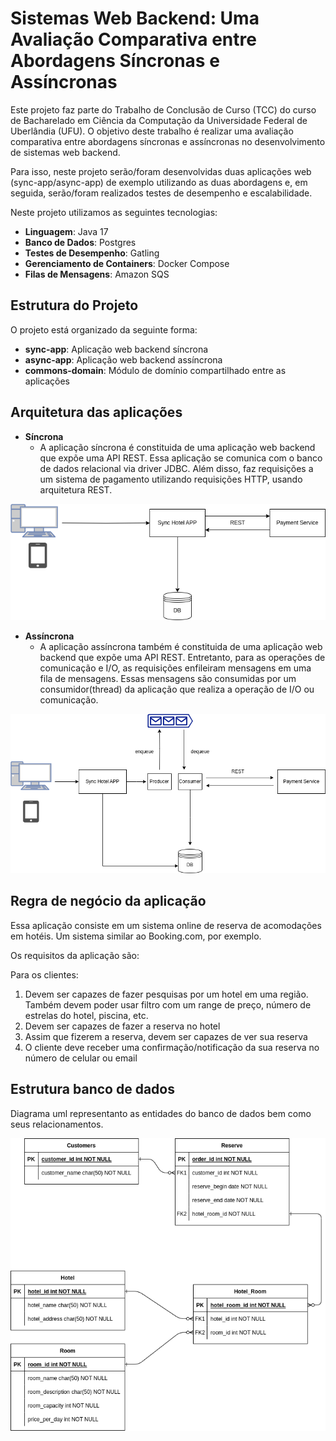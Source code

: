 # Sistemas Web Backend: Uma Avaliação Comparativa entre Abordagens Síncronas e Assíncronas

Este projeto faz parte do Trabalho de Conclusão de Curso (TCC) do curso de Bacharelado em Ciência da Computação da Universidade Federal de Uberlândia (UFU). O objetivo deste trabalho é realizar uma avaliação comparativa entre abordagens síncronas e assíncronas no desenvolvimento de sistemas web backend. 

Para isso, neste projeto serão/foram desenvolvidas duas aplicações web (sync-app/async-app) de exemplo utilizando as duas abordagens e, em seguida, serão/foram realizados testes de desempenho e escalabilidade.

Neste projeto utilizamos as seguintes tecnologias:

- **Linguagem**: Java 17
- **Banco de Dados**: Postgres
- **Testes de Desempenho**: Gatling
- **Gerenciamento de Containers**: Docker Compose
- **Filas de Mensagens**: Amazon SQS

## Estrutura do Projeto

O projeto está organizado da seguinte forma:

- **sync-app**: Aplicação web backend síncrona
- **async-app**: Aplicação web backend assíncrona
- **commons-domain**: Módulo de domínio compartilhado entre as aplicações

## Arquitetura das aplicações

- **Síncrona**
    - A aplicação síncrona é constituida de uma aplicação web backend que expõe uma API REST. Essa aplicação se comunica com o banco de dados relacional via driver JDBC. Além disso, faz requisições a um sistema de pagamento utilizando requisições HTTP, usando arquitetura REST.

![Arquitetura síncrona](./images/architecture-sync.png)

- **Assíncrona**
    - A aplicação assíncrona também é constituida de uma aplicação web backend que expõe uma API REST. Entretanto, para as operações de comunicação e I/O, as requisições enfileiram mensagens em uma fila de mensagens. Essas mensagens são consumidas por um consumidor(thread) da aplicação que realiza a operação de I/O ou comunicação.
  
![Arquitetura síncrona](./images/architecture-async.png)

## Regra de negócio da aplicação

Essa aplicação consiste em um sistema online de reserva de acomodações em hotéis. Um sistema similar ao Booking.com, por exemplo.

Os requisitos da aplicação são: 

Para os clientes:
  1. Devem ser capazes de fazer pesquisas por um hotel em uma região. Também
   devem poder usar filtro com um range de preço, número de estrelas do hotel,
   piscina, etc.
  2. Devem ser capazes de fazer a reserva no hotel
  3. Assim que fizerem a reserva, devem ser capazes de ver sua reserva
  4. O cliente deve receber uma confirmação/notificação da sua reserva no
   número de celular ou email

## Estrutura banco de dados

Diagrama uml representanto as entidades do banco de dados bem como seus relacionamentos.

![Diagrama do banco de dados](./images/database-uml.drawio.png)

